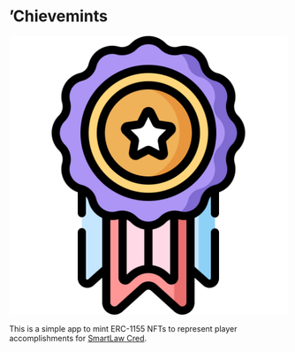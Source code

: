 # ’Chievemints

![SmartLaw Cred Tokens](packages/ui/public/logo.svg)

This is a simple app to mint ERC-1155 NFTs to represent player accomplishments for [SmartLaw Cred](//cred.freeweb3.com).